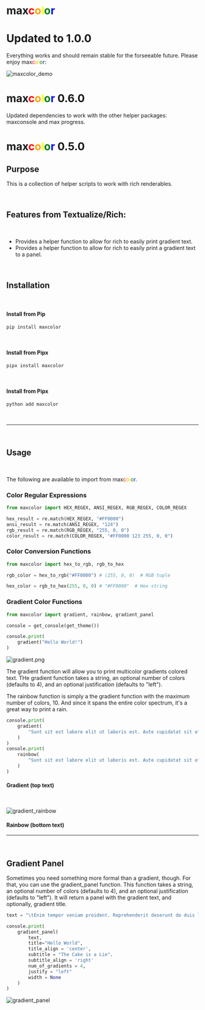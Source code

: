 # max<span style="color:red;">c</span><span style="color:orange;">o</span><span style="color:yellow;">l</span><span style="color:green;">o</span><span style="color:bright_blue;"><span style="color:blue;">r</span></span>

# Updated to 1.0.0

Everything works and should remain stable for the forseeable future.
Please enjoy max<span style="color:red;">c</span><span style="color:orange;">o</span><span style="color:yellow;">l</span><span style="color:green;">o</span><span style="color:bright_blue;"><span style="color:blue;">r</span></span>:

![maxcolor_demo](static/GradientDemo.png)

# max<span style="color:red;">c</span><span style="color:orange;">o</span><span style="color:yellow;">l</span><span style="color:green;">o</span><span style="color:bright_blue;"><span style="color:blue;">r</span></span> 0.6.0

Updated dependencies to work with the other helper packages: maxconsole and max progress.

# max<span style="color:red;">c</span><span style="color:orange;">o</span><span style="color:yellow;">l</span><span style="color:green;">o</span><span style="color:bright_blue;"><span style="color:blue;">r</span></span> 0.5.0

## Purpose

This is a collection of helper scripts to work with rich renderables.

<br />

## Features from Textualize/Rich:

<br />

- Provides a helper function to allow for rich to easily print gradient text.
- Provides a helper function to allow for rich to easily print a gradient text to a panel.

<br />

## Installation

<br />

#### Install from Pip

```Python
pip install maxcolor
```

<br />

#### Install from Pipx

```Python
pipx install maxcolor
```

<br />

#### Install from Pipx

```Python
python add maxcolor
```

<br />
<hr />
<br />

## Usage

<br />

The following are available to import from max<span style="color:red;">c</span><span style="color:orange;">o</span><span style="color:yellow;">l</span><span style="color:green;">o</span><span style="color:bright_blue;"><span style="color:blue;">r</span></span>.

### Color Regular Expressions

```Python
from maxcolor import HEX_REGEX, ANSI_REGEX, RGB_REGEX, COLOR_REGEX

hex_result = re.match(HEX_REGEX, "#FF0000")
ansi_result = re.match(ANSI_REGEX, "124")
rgb_result = re.match(RGB_REGEX, "255, 0, 0")
color_result = re.match(COLOR_REGEX, "#FF0000 123 255, 0, 0")
```

### Color Conversion Functions
```python
from maxcolor import hex_to_rgb, rgb_to_hex

rgb_color = hex_to_rgb("#FF0000") # (255, 0, 0)  # RGB tuple

hex_color = rgb_to_hex(255, 0, 0) # "#FF0000"  # Hex string
```

### Gradient Color Functions
```Python
from maxcolor import gradient, rainbow, gradient_panel

console = get_console(get_theme())

console.print(
    gradient("Hello World!")
)
```

![gradient.png](static/gradient.png)

The gradient function will allow you to print multicolor gradients colored text. THe gradient function takes a string, an optional number of colors (defaults to 4), and an optional justification (defaults to "left").

The rainbow function is simply a the gradient function with the maximum number of colors, 10. And since it spans the entire color spectrum, it's a great way to print a rain.
```Python
console.print(
    gradient(
        "Sunt sit est labore elit ut laboris est. Aute cupidatat sit officia deserunt sint adipisicing et minim aliqua enim. Tempor eiusmod dolore excepteur dolore id aliquip enim incididunt ex. Non ipsum eu cillum proident ex. Officia deserunt consequat adipisicing est eiusmod nisi tempor aliquip proident ut in sunt nisi ullamco."
    )
)
console.print(
    rainbow(
        "Sunt sit est labore elit ut laboris est. Aute cupidatat sit officia deserunt sint adipisicing et minim aliqua enim. Tempor eiusmod dolore excepteur dolore id aliquip enim incididunt ex. Non ipsum eu cillum proident ex. Officia deserunt consequat adipisicing est eiusmod nisi tempor aliquip proident ut in sunt nisi ullamco.\n\n"
    )
)
```

#### Gradient (top text)

<br />

![gradient_rainbow](static/gradient_rainbow.png)

#### Rainbow (bottom text)

<hr />
<br />

## Gradient Panel

Sometimes you need something more formal than a gradient, though. For that, you can use the gradient_panel function. This function takes a string, an optional number of colors (defaults to 4), and an optional justification (defaults to "left"). It will return a panel with the gradient text, and optionally, gradient title.

```python
text = "\tEnim tempor veniam proident. Reprehenderit deserunt do duis laboris laborum consectetur fugiat deserunt officia officia eu consequat. Aute sint occaecat adipisicing eu aute. Eu est laborum enim deserunt fugiat nostrud officia do ad cupidatat enim amet cillum amet. Consectetur occaecat ex quis irure cupidatat amet occaecat ad sit adipisicing pariatur est velit mollit voluptate. Eiusmod deserunt nisi voluptate irure. Sunt irure consectetur veniam dolore elit officia et in labore esse esse cupidatat labore. Fugiat enim irure ipsum eiusmod consequat irure commodo cillum.\n\n\tReprehenderit ea quis aliqua qui labore enim consequat ea nostrud voluptate amet reprehenderit consequat sunt. Ad est occaecat mollit qui sit enim do esse aute sint nulla sint laborum. Voluptate veniam ut Lorem eiusmod id veniam amet ipsum labore incididunt. Ex in consequat voluptate mollit nisi incididunt pariatur ipsum ut eiusmod ut cupidatat elit. Eu irure est ad nulla exercitation. Esse elit tempor reprehenderit ipsum eu officia sint.\n\n\tCupidatat officia incididunt cupidatat minim fugiat sit exercitation ullamco occaecat est officia ut occaecat labore. Id consectetur cupidatat amet aute. Pariatur nostrud enim reprehenderit aliqua. Elit deserunt excepteur aute aliquip."

console.print(
    gradient_panel(
        text,
        title="Hello World",
        title_align = 'center',
        subtitle = "The Cake is a Lie".
        subtitle_align = 'right'
        num_of_gradients = 4,
        justify = "left"
        width = None
    )
)
```
![gradient_panel](static/gradient_panel.png)
